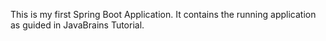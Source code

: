 This is my first Spring Boot Application.
It contains the running application as guided in JavaBrains Tutorial.